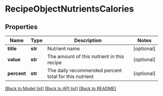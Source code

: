 # RecipeObjectNutrientsCalories

## Properties
Name | Type | Description | Notes
------------ | ------------- | ------------- | -------------
**title** | **str** | Nutrient name | [optional] 
**value** | **str** | The amount of this nutrient in this recipe | [optional] 
**percent** | **str** | The daily recommended percent total for this nutrient | [optional] 

[[Back to Model list]](../README.md#documentation-for-models) [[Back to API list]](../README.md#documentation-for-api-endpoints) [[Back to README]](../README.md)

